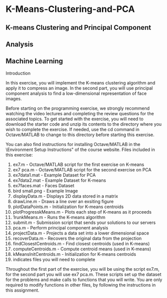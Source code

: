 # K-Means-Clustering-and-PCA

## K-means Clustering and Principal Component
## Analysis
## Machine Learning

Introduction

In this exercise, you will implement the K-means clustering algorithm and apply it to compress an image. In the second part, you will use principal component analysis to find a low-dimensional representation of face images.

Before starting on the programming exercise, we strongly recommend watching the video lectures and completing the review questions for the associated topics. To get started with the exercise, you will need to download the starter code and unzip its contents to the directory where you wish to complete the exercise. If needed, use the cd command in Octave/MATLAB to change to this directory before starting this exercise.

You can also find instructions for installing Octave/MATLAB in the \Environment Setup Instructions" of the course website. Files included in this exercise:

1. ex7.m - Octave/MATLAB script for the first exercise on K-means
2. ex7 pca.m - Octave/MATLAB script for the second exercise on PCA
3. ex7data1.mat - Example Dataset for PCA
4. ex7data2.mat - Example Dataset for K-means
5. ex7faces.mat - Faces Dataset
6. bird small.png - Example Image
7. displayData.m - Displays 2D data stored in a matrix
8. drawLine.m - Draws a line over an exsiting figure
9. plotDataPoints.m - Initialization for K-means centroids
10. plotProgresskMeans.m - Plots each step of K-means as it proceeds
11. 1runkMeans.m - Runs the K-means algorithm
12. submit.m - Submission script that sends your solutions to our servers
13. pca.m - Perform principal component analysis
14. projectData.m - Projects a data set into a lower dimensional space
15. recoverData.m - Recovers the original data from the projection
16. findClosestCentroids.m - Find closest centroids (used in K-means)
17. computeCentroids.m - Compute centroid means (used in K-means)
18. kMeansInitCentroids.m - Initialization for K-means centroids
19. indicates files you will need to complete
    
Throughout the first part of the exercise, you will be using the script ex7.m, for the second part you will use ex7 pca.m. These scripts set up the dataset for the problems and make calls to functions that you will write. You are only required to modify functions in other files, by following the instructions in this assignment.
